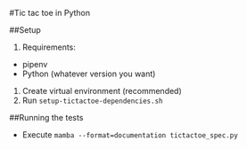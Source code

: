 #Tic tac toe in Python

##Setup
1. Requirements:
  * pipenv
  * Python (whatever version you want)
1. Create virtual environment (recommended)
2. Run `setup-tictactoe-dependencies.sh`


##Running the tests
* Execute `mamba --format=documentation tictactoe_spec.py`
